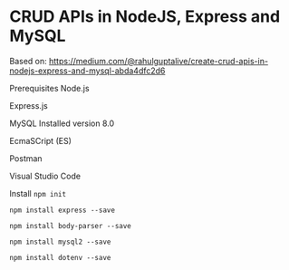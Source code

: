 # CRUD APIs in NodeJS, Express and MySQL

Based on: https://medium.com/@rahulguptalive/create-crud-apis-in-nodejs-express-and-mysql-abda4dfc2d6

Prerequisites
Node.js

Express.js

MySQL
Installed version 8.0

EcmaSCript (ES)

Postman

Visual Studio Code

Install
`npm init`

`npm install express --save`

`npm install body-parser --save`

`npm install mysql2 --save`

`npm install dotenv --save`


